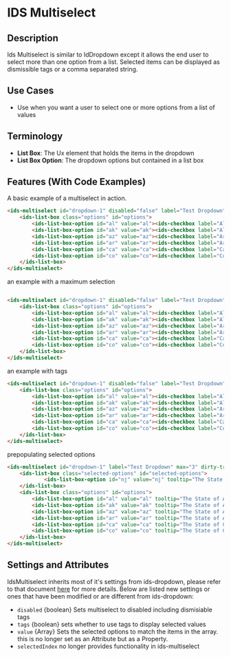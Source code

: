 # IDS Multiselect

## Description
Ids Multiselect is similar to IdDropdown except it allows the end user to select more than one option from a list. Selected items can be displayed as dismissible tags or a comma separated string.

## Use Cases

- Use when you want a user to select one or more options from a list of values

## Terminology

- **List Box**: The Ux element that holds the items in the dropdown
- **List Box Option**: The dropdown options but contained in a list box

## Features (With Code Examples)

A basic example of a multiselect in action.

```html
<ids-multiselect id="dropdown-1" disabled="false" label="Test Dropdown">
    <ids-list-box class="options" id="options">
        <ids-list-box-option id="al" value="al"><ids-checkbox label="Alabama" class="justify-center"></ids-checkbox></ids-list-box-option>
        <ids-list-box-option id="ak" value="ak"><ids-checkbox label="Alaska" class="justify-center"></ids-checkbox></ids-list-box-option>
        <ids-list-box-option id="az" value="az"><ids-checkbox label="Arizona" class="justify-center"></ids-checkbox></ids-list-box-option>
        <ids-list-box-option id="ar" value="ar"><ids-checkbox label="Arkansas" class="justify-center"></ids-checkbox></ids-list-box-option>
        <ids-list-box-option id="ca" value="ca"><ids-checkbox label="California" class="justify-center"></ids-checkbox></ids-list-box-option>
        <ids-list-box-option id="co" value="co"><ids-checkbox label="Colorado" class="justify-center"></ids-checkbox></ids-list-box-option>
    </ids-list-box>
</ids-multiselect>
```

an example with a maximum selection

```html

<ids-multiselect id="dropdown-1" disabled="false" label="Test Dropdown" max="3">
    <ids-list-box class="options" id="options">
        <ids-list-box-option id="al" value="al"><ids-checkbox label="Alabama" class="justify-center"></ids-checkbox></ids-list-box-option>
        <ids-list-box-option id="ak" value="ak"><ids-checkbox label="Alaska" class="justify-center"></ids-checkbox></ids-list-box-option>
        <ids-list-box-option id="az" value="az"><ids-checkbox label="Arizona" class="justify-center"></ids-checkbox></ids-list-box-option>
        <ids-list-box-option id="ar" value="ar"><ids-checkbox label="Arkansas" class="justify-center"></ids-checkbox></ids-list-box-option>
        <ids-list-box-option id="ca" value="ca"><ids-checkbox label="California" class="justify-center"></ids-checkbox></ids-list-box-option>
        <ids-list-box-option id="co" value="co"><ids-checkbox label="Colorado" class="justify-center"></ids-checkbox></ids-list-box-option>
    </ids-list-box>
</ids-multiselect>

```

an example with tags

```html
<ids-multiselect id="dropdown-1" disabled="false" label="Test Dropdown" max="3" tags="true">
    <ids-list-box class="options" id="options">
        <ids-list-box-option id="al" value="al"><ids-checkbox label="Alabama" class="justify-center"></ids-checkbox></ids-list-box-option>
        <ids-list-box-option id="ak" value="ak"><ids-checkbox label="Alaska" class="justify-center"></ids-checkbox></ids-list-box-option>
        <ids-list-box-option id="az" value="az"><ids-checkbox label="Arizona" class="justify-center"></ids-checkbox></ids-list-box-option>
        <ids-list-box-option id="ar" value="ar"><ids-checkbox label="Arkansas" class="justify-center"></ids-checkbox></ids-list-box-option>
        <ids-list-box-option id="ca" value="ca"><ids-checkbox label="California" class="justify-center"></ids-checkbox></ids-list-box-option>
        <ids-list-box-option id="co" value="co"><ids-checkbox label="Colorado" class="justify-center"></ids-checkbox></ids-list-box-option>
    </ids-list-box>
</ids-multiselect>
```

prepopulating selected options

```html
<ids-multiselect id="dropdown-1" label="Test Dropdown" max="3" dirty-tracker="true">
    <ids-list-box class="selected-options" id="selected-options">
            <ids-list-box-option id="nj" value="nj" tooltip="The State of New Jersey"><ids-checkbox checked="true" label="New Jersey" class="justify-center"></ids-checkbox></ids-list-box-option>
    </ids-list-box>
    <ids-list-box class="options" id="options">
        <ids-list-box-option id="al" value="al" tooltip="The State of Alabama"><ids-checkbox label="Alabama" class="justify-center"></ids-checkbox></ids-list-box-option>
        <ids-list-box-option id="ak" value="ak" tooltip="The State of Alaska"><ids-checkbox label="Alaska" class="justify-center"></ids-checkbox></ids-list-box-option>
        <ids-list-box-option id="az" value="az" tooltip="The State of Arizona"><ids-checkbox label="Arizona" class="justify-center"></ids-checkbox></ids-list-box-option>
        <ids-list-box-option id="ar" value="ar" tooltip="The State of Arkansas"><ids-checkbox label="Arkansas" class="justify-center"></ids-checkbox></ids-list-box-option>
        <ids-list-box-option id="ca" value="ca" tooltip="The State of California"><ids-checkbox label="California" class="justify-center"></ids-checkbox></ids-list-box-option>
        <ids-list-box-option id="co" value="co" tooltip="The State of Colorado"><ids-checkbox label="Colorado" class="justify-center"></ids-checkbox></ids-list-box-option>
    </ids-list-box>
</ids-multiselect>
```

## Settings and Attributes

IdsMultiselect inherits most of it's settings from ids-dropdown, please refer to that document [here](../ids-dropdown/README.md) for more details. Below are listed new settings or ones that have been modified or are different from ids-dropdown:

- `disabled` {boolean} Sets multiselect to disabled including dismisiable tags
- `tags` {boolean} sets whether to use tags to display selected values
- `value` {Array} Sets the selected options to match the items in the array. this is no longer set as an Attribute but as a Property.
- `selectedIndex` no longer provides functionality in ids-multiselect
